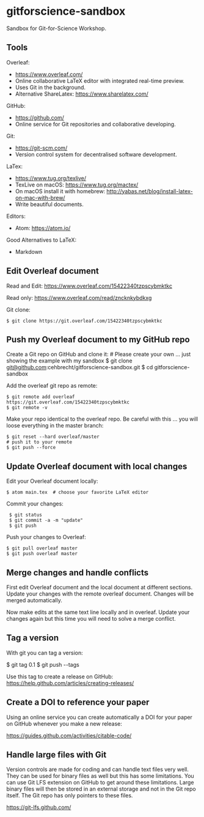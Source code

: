 # gitforscience-sandbox

Sandbox for Git-for-Science Workshop.

## Tools

Overleaf:
* https://www.overleaf.com/
* Online collaborative LaTeX editor with integrated real-time preview.
* Uses Git in the background.
* Alternative ShareLatex: https://www.sharelatex.com/

GitHub:
* https://github.com/
* Online service for Git repositories and collaborative developing.

Git:
* https://git-scm.com/
* Version control system for decentralised software development.

LaTex:
* https://www.tug.org/texlive/
* TexLive on macOS: https://www.tug.org/mactex/
* On macOS install it with homebrew: http://yabas.net/blog/install-latex-on-mac-with-brew/
* Write beautiful documents.

Editors:
* Atom: https://atom.io/

Good Alternatives to LaTeX:
* Markdown


## Edit Overleaf document

Read and Edit:
https://www.overleaf.com/15422340tzpscybmktkc

Read only:
https://www.overleaf.com/read/zncknkybdkxg

Git clone:

    $ git clone https://git.overleaf.com/15422340tzpscybmktkc

## Push my Overleaf document to my GitHub repo

Create a Git repo on GitHub and clone it:
    # Please create your own ... just showing the example with my sandbox
    $ git clone git@github.com:cehbrecht/gitforscience-sandbox.git
    $ cd gitforscience-sandbox

Add the overleaf git repo as remote:

    $ git remote add overleaf https://git.overleaf.com/15422340tzpscybmktkc
    $ git remote -v

Make your repo identical to the overleaf repo. Be careful with this ... you will loose everything in the master branch:

    $ git reset --hard overleaf/master
    # push it to your remote
    $ git push --force

## Update Overleaf document with local changes

Edit your Overleaf document locally:

    $ atom main.tex  # choose your favorite LaTeX editor

Commit your changes:

     $ git status
     $ git commit -a -m "update"
     $ git push

Push your changes to Overleaf:

    $ git pull overleaf master
    $ git push overleaf master

## Merge changes and handle conflicts

First edit Overleaf document and the local document at different sections.
Update your changes with the remote overleaf document. Changes will be merged automatically.

Now make edits at the same text line locally and in overleaf. Update your changes again
but this time you will need to solve a merge conflict.   

## Tag a version

With git you can tag a version:

  $ git tag 0.1
  $ git push --tags

Use this tag to create a release on GitHub:
https://help.github.com/articles/creating-releases/

## Create a DOI to reference your paper

Using an online service you can create automatically a DOI for your paper on GitHub
whenever you make a new release:

https://guides.github.com/activities/citable-code/

## Handle large files with Git

Version controls are made for coding and can handle text files very well.
They can be used for binary files as well but this has some limitations.
You can use Git LFS extension on GitHub to get around these limitations. Large binary files will then be stored in an external storage and not in the Git repo itself. The Git repo has only pointers to these files.

https://git-lfs.github.com/
